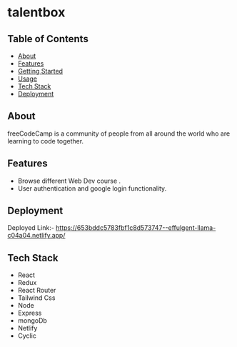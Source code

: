 # talentbox

## Table of Contents

- [About](#about)
- [Features](#features)
- [Getting Started](#getting-started)
- [Usage](#usage)
- [Tech Stack](#technologies-used)
- [Deployment](#deployment)


## About
freeCodeCamp is a community of people from all around the world who are learning to code together. 

## Features
- Browse different Web Dev course  .
- User authentication and google login functionality.


## Deployment

Deployed Link:- https://653bddc5783fbf1c8d573747--effulgent-llama-c04a04.netlify.app/

## Tech Stack
- React
- Redux
- React Router
- Tailwind Css
- Node
- Express
- mongoDb
- Netlify
- Cyclic

